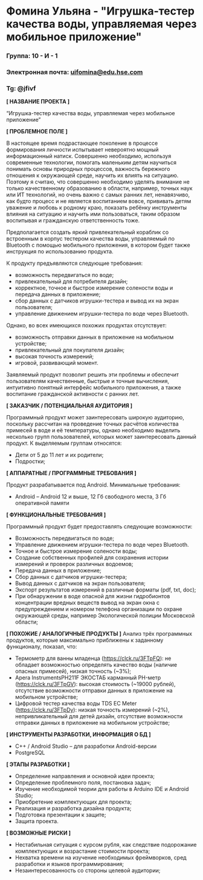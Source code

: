 # Фомина Ульяна - "Игрушка-тестер качества воды, управляемая через мобильное приложение"

### Группа: 10 - И - 1
### Электронная почта: uifomina@edu.hse.com
### Tg: @jfivf


**[ НАЗВАНИЕ ПРОЕКТА ]**

“Игрушка-тестер качества воды, управляемая через мобильное приложение”

**[ ПРОБЛЕМНОЕ ПОЛЕ ]**

В настоящее время подрастающее поколение в процессе формирования личности испытывает невероятно мощный информационный натиск. Совершенно необходимо, используя современные технологии, помогать маленьким детям научиться понимать основы природных процессов, важность бережного отношения к окружающей среде, научить их влиять на ситуацию. Поэтому я считаю, что совершенно необходимо уделять внимание не только качественному образованию в области, например, точных наук или ИТ технологий, но очень важно с самых ранних лет, ненавязчиво, как будто процесс и не является воспитанием вовсе, прививать детям уважение и любовь к родному краю, показать ребёнку инструменты влияния на ситуацию и научить ими пользоваться, таким образом воспитывая и гражданскую ответственность тоже.

Предполагается создать яркий привлекательный кораблик со встроенным в корпус тестером качества воды, управляемый по Bluetooth с помощью мобильного приложения, в котором будет также инструкция по использованию продукта.

К продукту предъявляются следующие требования:
* возможность передвигаться по воде;
* привлекательный для потребителя дизайн;
* корректное, точное и быстрое измерение солености воды и передача данных в приложение;
* сбор данных с датчиков игрушки-тестера и вывод их на экран пользователя;
* управление движением игрушки-тестера по воде через Bluetooth.

Однако, во всех имеющихся похожих продуктах отсутствует:
* возможность отправки данных в приложение на мобильном устройстве;
* привлекательный для покупателя дизайн;
* высокая точность измерений;
* игровой, развивающий момент.

Заявляемый продукт позволит решить эти проблемы и обеспечит пользователям качественные, быстрые и точные вычисления, интуитивно понятный интерфейс мобильного приложения, а также воспитание гражданской активности с ранних лет.


**[ ЗАКАЗЧИК / ПОТЕНЦИАЛЬНАЯ АУДИТОРИЯ ]**

Программный продукт может заинтересовать широкую аудиторию, поскольку рассчитан на проведение точных расчётов количества примесей в воде и её температуры, однако необходимо выделить несколько групп пользователей, которых может заинтересовать данный продукт. К выделяемым группам относятся:

* Дети от 5 до 11 лет и их родители;
* Подростки;

**[ АППАРАТНЫЕ / ПРОГРАММНЫЕ ТРЕБОВАНИЯ ]** 

Продукт разрабатывается под Android. Минимальные требования:
* Android – Android 12 и выше, 12 Гб свободного места, 3 Гб оперативной памяти

**[ ФУНКЦИОНАЛЬНЫЕ ТРЕБОВАНИЯ ]**

Программный продукт будет предоставлять следующие возможности:
* Возможность передвигаться по воде;
* Управление движением игрушки-тестера по воде через Bluetooth.
* Точное и быстрое измерение солености воды;
* Создание собственных профилей для сохранения истории измерений и проверок различных водоемов;
* Передача данных в приложение;
* Сбор данных с датчиков игрушки-тестера;
* Вывод данных с датчиков на экран пользователя;
* Экспорт результатов измерений в различные форматы (pdf, txt, doc);
* При обнаружении в воде опасной для жизни гидробионтов концентрации вредных веществ вывод на экран окна с предупреждением и номером телефона организации по охране окружающей среды, например Экологической полиции Московской области;



**[ ПОХОЖИЕ / АНАЛОГИЧНЫЕ ПРОДУКТЫ ]**
Анализ трёх программных продуктов, которые максимально приближены к заданному функционалу, показал, что:
* Термометр для ванны младенца (https://clck.ru/3FTpFQ): не обладает возможностью определять качество воды (наличие опасных примесей), низкая точность (~3%);
* Apera InstrumentsPH211F ЭКОСТАБ карманный PH-метр (https://clck.ru/3FTpGV): высокая стоимость (~19000 рублей), отсутствие возможности отправки данных в приложение на мобильном устройстве;
* Цифровой тестер качества воды TDS EC Meter (https://clck.ru/3FTpDy): низкая точность измерений (~2%), непривликательный для детей дизайн, отсутствие возможности отправки данных в приложение на мобильном устройстве;

**[ ИНСТРУМЕНТЫ РАЗРАБОТКИ, ИНФОРМАЦИЯ О БД ]**

*	C++ / Android Studio – для разработки Android-версии
*	PostgreSQL

**[ ЭТАПЫ РАЗРАБОТКИ ]**

* Определение направления и основной идеи проекта;
* Определение проблемного поля, постановка задач;
* Изучение необходимой теории для работы в Arduino IDE и Android Studio;
* Приобретение комплектующих для проекта;
* Реализация и разработка дизайна продукта;
* Подготовка презентации к защите;
* Защита проекта.

**[ ВОЗМОЖНЫЕ РИСКИ ]**

*	Нестабильная ситуация с курсом рубля, как следствие подорожание комплектующих и возрастание стоимости проекта;
* Нехватка времени на изучение необходимых фреймворков, сред разработки и языков программирования;
* Незаинтересованность со стороны целевой аудитории;

